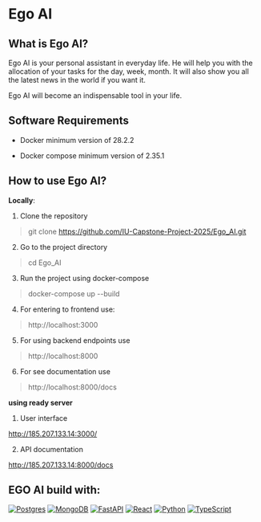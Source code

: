 # Ego AI

## What is Ego AI?

Ego AI is your personal assistant in everyday life. He will help you with the allocation of your tasks for the day, week, month. It will also show you all the latest news in the world if you want it. 

Ego AI will become an indispensable tool in your life.

## Software Requirements

- Docker  minimum version of 28.2.2
 
- Docker compose  minimum version of 2.35.1


## How to use Ego AI?

**Locally**:

1. Clone the repository

> git clone https://github.com/IU-Capstone-Project-2025/Ego_AI.git

2. Go to the project directory

> cd Ego_AI

3. Run the project using docker-compose 

> docker-compose up --build

4. For entering to frontend use:

> http://localhost:3000

5. For using backend endpoints use 

> http://localhost:8000

6. For see documentation use

> http://localhost:8000/docs

**using ready server**

1. User interface

http://185.207.133.14:3000/

2. API documentation

http://185.207.133.14:8000/docs

## EGO AI build with:

[![Postgres](https://img.shields.io/badge/Postgres-%23316192.svg?logo=postgresql&logoColor=white)](#) [![MongoDB](https://img.shields.io/badge/MongoDB-%234ea94b.svg?logo=mongodb&logoColor=white)](#) [![FastAPI](https://img.shields.io/badge/FastAPI-009485.svg?logo=fastapi&logoColor=white)](#) [![React](https://img.shields.io/badge/React-%2320232a.svg?logo=react&logoColor=%2361DAFB)](#) [![Python](https://img.shields.io/badge/Python-3776AB?logo=python&logoColor=fff)](#)  [![TypeScript](https://img.shields.io/badge/TypeScript-3178C6?logo=typescript&logoColor=fff)](#)